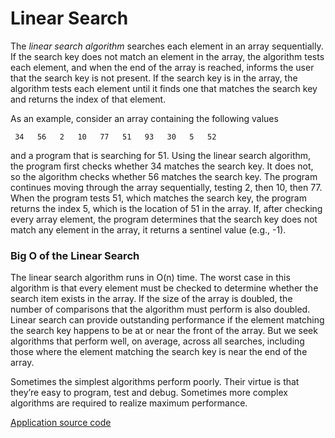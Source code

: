 # Linear Search

The *linear search algorithm* searches each element in an array sequentially. If the search key does not match an 
 element in the array, the algorithm tests each element, and when the end of the array is reached, informs the user 
 that the search key is not present. If the search key is in the array, the algorithm tests each element until it finds
 one that matches the search key and returns the index of that element.
 
As an example, consider an array containing the following values
 ``` text
  34   56   2   10   77   51   93   30   5   52
 ```
 
 and a program that is searching for 51. Using the linear search algorithm, the program first checks whether 34 matches
 the search key. It does not, so the algorithm checks whether 56 matches the search key. The program continues moving 
 through the array sequentially, testing 2, then 10, then 77. When the program tests 51, which matches the search key, 
 the program returns the index 5, which is the location of 51 in the array. If, after checking every array element, the
 program determines that the search key does not match any element in the array, it returns a sentinel value (e.g., -1).
 
 
### Big O of the Linear Search
The linear search algorithm runs in O(n) time. The worst case in this algorithm is that every element must be checked
 to determine whether the search item exists in the array. If the size of the array is doubled, the number of 
 comparisons that the algorithm must perform is also doubled. Linear search can provide outstanding performance if the
 element matching the search key happens to be at or near the front of the array. But we seek algorithms that perform 
 well, on average, across all searches, including those where the element matching the search key is near the end of 
 the array.

Sometimes the simplest algorithms perform poorly. Their virtue is that they’re easy to program, test and debug. 
 Sometimes more complex algorithms are required to realize maximum performance.
 
[Application source code](https://github.com/AlbertHambardzumyan/searching/tree/master/src/linear_search)